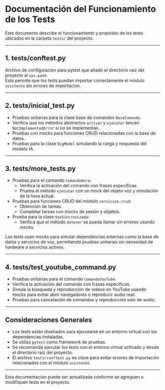# Documentación del Funcionamiento de los Tests

Este documento describe el funcionamiento y propósito de los tests ubicados en la carpeta `tests/` del proyecto.

---

## 1. tests/conftest.py

Archivo de configuración para pytest que añade el directorio raíz del proyecto al `sys.path`.  
Esto permite que los tests puedan importar correctamente el módulo `asistente` sin errores de importación.

---

## 2. tests/inicial_test.py

- Pruebas unitarias para la clase base de comandos `BaseComando`.
- Verifica que los métodos abstractos `activar` y `ejecutar` lancen `NotImplementedError` si no se implementan.
- Pruebas con mocks para funciones CRUD relacionadas con la base de datos.
- Pruebas para la clase `BigModel` simulando la carga y respuesta del modelo IA.

---

## 3. tests/more_tests.py

- Pruebas para el comando `ComandoHora`:
  - Verifica la activación del comando con frases específicas.
  - Prueba el método `ejecutar` con un mock del objeto voz y simulación de la hora actual.
- Pruebas para funciones CRUD del módulo `servicios.crud`:
  - Obtención de tareas.
  - Completar tareas con mocks de sesión y objetos.
- Prueba para la clase `VozSincronizada`:
  - Verifica que el método `detener` se pueda llamar sin errores usando mocks.

Los tests usan mocks para simular dependencias externas como la base de datos y servicios de voz, permitiendo pruebas unitarias sin necesidad de hardware o servicios activos.

---

## 4. tests/test_youtube_command.py

- Pruebas unitarias para el comando `ComandoYouTube`.
- Verifica la activación del comando con frases específicas.
- Simula la búsqueda y reproducción de videos en YouTube usando mocks para evitar abrir navegadores o reproducir audio real.
- Pruebas para cancelación de comandos y reproducción solo de audio.

---

## Consideraciones Generales

- Los tests están diseñados para ejecutarse en un entorno virtual con las dependencias instaladas.
- Se utiliza `pytest` como framework de pruebas.
- Se recomienda ejecutar los tests con el entorno virtual activado y desde el directorio raíz del proyecto.
- El archivo `tests/conftest.py` es clave para evitar errores de importación relacionados con el módulo `asistente`.

---

Esta documentación puede ser actualizada conforme se agreguen o modifiquen tests en el proyecto.
